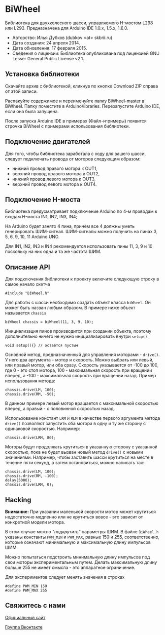 BiWheel
=======

Библиотека для двухколесного шасси, управляемого H-мостом L298 или L293. Предназначена для Arduino IDE 1.0.x, 1.5.x, 1.6.0.

+ Авторство: Илья Дубков (dubkov &lt;at&gt; skbrii.ru)
+ Дата создания: 24 апреля 2014.
+ Дата обновления: 17 февраля 2015.  
+ Сведения о лицензии: Библиотека опубликована под лицензией GNU Lesser General Public License v2.1.

Установка библиотеки
-------
Скачайте архив с библиотекой, кликнув по кнопке Download ZIP справа от этой записи.

Распакуйте содержимое и переименуйте папку BiWheel-master в BiWheel. Папку поместите в Arduino/libraries. Перезапустите Arduino IDE, если она была запущена.

После запуска Arduino IDE в примерах (Файл->примеры) появится строчка BiWheel с примерами использования библиотеки.

Подключение двигателей
-------

Для того, чтобы библиотека заработала с ходу для вашего шасси, следует подключать провода от моторов следующим образом:

- нижний провод правого мотора к OUT1,
- верхний провод правого мотора к OUT2,
- нижний провод левого мотора к OUT3,
- верхний провод левого мотора к OUT4.

Подключение H-моста
-------

Библиотека предусматривает подключение Arduino по 4-м проводам к входам H-моста IN1, IN2, IN3, IN4;

На Arduino будет занято 4 пина, причём все 4 должны уметь генерировать ШИМ-сигнал. ШИМ-сигналы можно получить на пинах 3, 5, 6, 9, 10, 11 Arduino UNO.

Для IN1, IN2, IN3 и IN4 рекомендуется использовать пины 11, 3, 9 и 10 поскольку на них одна и та же частота ШИМ.

Описание API
-----

Для подключения библиотеки к проекту включите следующую строку в самое начало скетча

    #include "BiWheel.h"

Для работы с шасси необходимо создать объект класса `biWheel`. Он может быть назван любым образом. В примере ниже объект называется `chassis`

    biWheel chassis = biWheel(11, 3, 9, 10);

Инициализация пинов производится при создании объекта, поэтому дополнительно ничего не нужно инициализировать внутри `setup()`

    void setup(){} // остаётся пустым

Основной метод, предназначенный для управления моторами - `drive()`. У него два аргумента - мотор и скорость. Можно выбрать или левый, или правый мотор, или оба сразу. Скорость указывается от -100 до 100, где 0 - это стоп мотора, 100 - максимальная скорость при вращении вперед, а -100 - максимальная скорость при вращении назад. Пример использования метода:

    chassis.drive(LM, 100);
    chassis.drive(RM, -50);

В данном примере левый мотор вращается с максимальной скоростью вперед, а правый - с половинной скоростью назад.

Использование констант `LRM` и `RLM` в качестве первого аргумента метода `drive()` позволяют запустить оба мотора в одну и ту же сторону с одинаковой скоростью. Например:

    chassis.drive(LRM, 80);

Моторы будут продолжать крутиться в указанную сторону с указанной скоростью, пока не будет вызван новый метод `drive()` с новыми значениями. Например, чтобы заставить шасси крутиться на месте в течение пяти секунд, а затем остановиться, можно написать так:

    chassis.drive(LM, 100);
    chassis.drive(RM, -100);
    delay(5000);
    chassis.drive(LRM, 0);

Hacking
-----

**Внимание:** При указании маленькой скорости мотор может крутиться недостаточно медленно или не крутиться вовсе - это зависит от конкретной модели мотора.

В этом случае можно *"подкрутить"* параметры ШИМ. В файле `BiWheel.h` указаны константы `PWM_MIN` и `PWM_MAX`, равные 150 и 255, соответственно, которые означают минимальную и максимальную длину импульсов ШИМ.

Можно попытаться подстроить минимальную длину импульсов под свои моторы экспериментальным путем. Делать максимальную длину больше 255 не имеет смысла - это аппаратное ограничение.

Для экспериментов следует менять значения в строках

    #define PWM_MIN 150
    #define PWM_MAX 255

Свяжитесь с нами
-------
[Официальный сайт](http://www.skbrii.ru)

[Группа Вконтакте](https://www.vk.com/skbrii)
